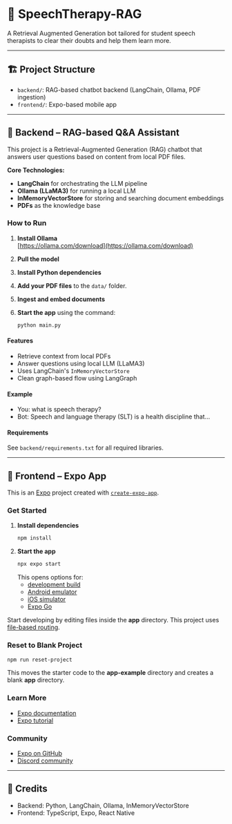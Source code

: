 # 🧠 SpeechTherapy-RAG

A Retrieval Augmented Generation bot tailored for student speech therapists to clear their doubts and help them learn more.

---

## 🏗️ Project Structure

- `backend/`: RAG-based chatbot backend (LangChain, Ollama, PDF ingestion)
- `frontend/`: Expo-based mobile app

---

## 🚀 Backend – RAG-based Q&A Assistant

This project is a Retrieval-Augmented Generation (RAG) chatbot that answers user questions based on content from local PDF files.

**Core Technologies:**
- **LangChain** for orchestrating the LLM pipeline
- **Ollama (LLaMA3)** for running a local LLM
- **InMemoryVectorStore** for storing and searching document embeddings
- **PDFs** as the knowledge base

### How to Run

1. **Install Ollama**  
   [https://ollama.com/download](https://ollama.com/download)
2. **Pull the model**
3. **Install Python dependencies**
4. **Add your PDF files** to the `data/` folder.
5. **Ingest and embed documents**
6. **Start the app** using the command:

   ```bash
   python main.py
   ```

#### Features

- Retrieve context from local PDFs
- Answer questions using local LLM (LLaMA3)
- Uses LangChain's `InMemoryVectorStore`
- Clean graph-based flow using LangGraph

#### Example

- You: what is speech therapy?
- Bot: Speech and language therapy (SLT) is a health discipline that...

#### Requirements

See `backend/requirements.txt` for all required libraries.

---

## 📱 Frontend – Expo App

This is an [Expo](https://expo.dev) project created with [`create-expo-app`](https://www.npmjs.com/package/create-expo-app).

### Get Started

1. **Install dependencies**
   ```bash
   npm install
   ```
2. **Start the app**
   ```bash
   npx expo start
   ```
   This opens options for:
   - [development build](https://docs.expo.dev/develop/development-builds/introduction/)
   - [Android emulator](https://docs.expo.dev/workflow/android-studio-emulator/)
   - [iOS simulator](https://docs.expo.dev/workflow/ios-simulator/)
   - [Expo Go](https://expo.dev/go)

Start developing by editing files inside the **app** directory. This project uses [file-based routing](https://docs.expo.dev/router/introduction).

### Reset to Blank Project

```bash
npm run reset-project
```
This moves the starter code to the **app-example** directory and creates a blank **app** directory.

### Learn More

- [Expo documentation](https://docs.expo.dev/)
- [Expo tutorial](https://docs.expo.dev/tutorial/introduction/)

### Community

- [Expo on GitHub](https://github.com/expo/expo)
- [Discord community](https://chat.expo.dev)

---

## 📝 Credits

- Backend: Python, LangChain, Ollama, InMemoryVectorStore
- Frontend: TypeScript, Expo, React Native
